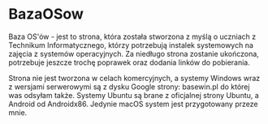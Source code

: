 # BazaOSow
Baza OS'ów - jest to strona, która została stworzona z myślą o uczniach z Technikum Informatycznego, którzy potrzebują instalek systemowych na zajęcia z systemów operacyjnych. Za niedługo strona zostanie ukończona, potrzebuje jeszcze trochę poprawek oraz dodania linków do pobierania. 

Strona nie jest tworzona w celach komercyjnych, a systemy Windows wraz z wersjami serwerowymi są z dysku Google strony: basewin.pl do której was odsyłam także. Systemy Ubuntu są brane z oficjalnej strony Ubuntu, a Android od Androidx86. Jedynie macOS system jest przygotowany przeze mnie.
